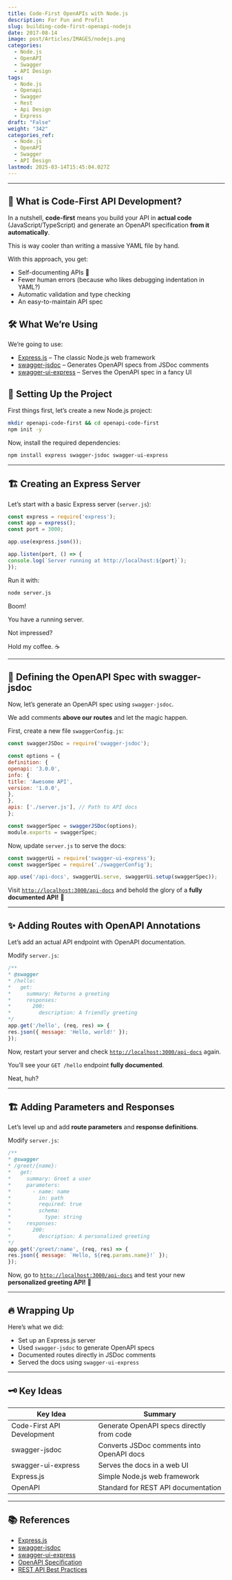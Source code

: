 ```yaml
---
title: Code-First OpenAPIs with Node.js
description: For Fun and Profit
slug: building-code-first-openapi-nodejs
date: 2017-08-14
image: post/Articles/IMAGES/nodejs.png
categories:
  - Node.js
  - OpenAPI
  - Swagger
  - API Design
tags:
  - Node.js
  - Openapi
  - Swagger
  - Rest
  - Api Design
  - Express
draft: "False"
weight: "342"
categories_ref:
  - Node.js
  - OpenAPI
  - Swagger
  - API Design
lastmod: 2025-03-14T15:45:04.027Z
---
```

***

## 🎯 What is Code-First API Development?

In a nutshell, **code-first** means you build your API in **actual code** (JavaScript/TypeScript) and generate an OpenAPI specification **from it automatically**.

This is way cooler than writing a massive YAML file by hand.

With this approach, you get:

* Self-documenting APIs 📖
* Fewer human errors (because who likes debugging indentation in YAML?)
* Automatic validation and type checking
* An easy-to-maintain API spec

## 🛠️ What We’re Using

We’re going to use:

* [Express.js](https://expressjs.com/) – The classic Node.js web framework
* [swagger-jsdoc](https://www.npmjs.com/package/swagger-jsdoc) – Generates OpenAPI specs from JSDoc comments
* [swagger-ui-express](https://www.npmjs.com/package/swagger-ui-express) – Serves the OpenAPI spec in a fancy UI

## 🚀 Setting Up the Project

First things first, let’s create a new Node.js project:

```sh
mkdir openapi-code-first && cd openapi-code-first
npm init -y
```

Now, install the required dependencies:

```sh
npm install express swagger-jsdoc swagger-ui-express
```

***

## 🏗️ Creating an Express Server

Let’s start with a basic Express server (`server.js`):

```js
const express = require('express');
const app = express();
const port = 3000;

app.use(express.json());

app.listen(port, () => {
console.log(`Server running at http://localhost:${port}`);
});
```

Run it with:

```sh
node server.js
```

Boom!

You have a running server.

Not impressed?

Hold my coffee. ☕

***

## 📜 Defining the OpenAPI Spec with swagger-jsdoc

Now, let’s generate an OpenAPI spec using `swagger-jsdoc`.

We add comments **above our routes** and let the magic happen.

First, create a new file `swaggerConfig.js`:

```js
const swaggerJSDoc = require('swagger-jsdoc');

const options = {
definition: {
openapi: '3.0.0',
info: {
title: 'Awesome API',
version: '1.0.0',
},
},
apis: ['./server.js'], // Path to API docs
};

const swaggerSpec = swaggerJSDoc(options);
module.exports = swaggerSpec;
```

Now, update `server.js` to serve the docs:

```js
const swaggerUi = require('swagger-ui-express');
const swaggerSpec = require('./swaggerConfig');

app.use('/api-docs', swaggerUi.serve, swaggerUi.setup(swaggerSpec));
```

Visit [`http://localhost:3000/api-docs`](http://localhost:3000/api-docs) and behold the glory of a **fully documented API!** 🎉

***

## ✨ Adding Routes with OpenAPI Annotations

Let’s add an actual API endpoint with OpenAPI documentation.

Modify `server.js`:

```js
/**
* @swagger
* /hello:
*   get:
*     summary: Returns a greeting
*     responses:
*       200:
*         description: A friendly greeting
*/
app.get('/hello', (req, res) => {
res.json({ message: 'Hello, world!' });
});
```

Now, restart your server and check [`http://localhost:3000/api-docs`](http://localhost:3000/api-docs) again.

You’ll see your `GET /hello` endpoint **fully documented**.

Neat, huh?

***

## 🏗️ Adding Parameters and Responses

Let’s level up and add **route parameters** and **response definitions**.

Modify `server.js`:

```js
/**
* @swagger
* /greet/{name}:
*   get:
*     summary: Greet a user
*     parameters:
*       - name: name
*         in: path
*         required: true
*         schema:
*           type: string
*     responses:
*       200:
*         description: A personalized greeting
*/
app.get('/greet/:name', (req, res) => {
res.json({ message: `Hello, ${req.params.name}!` });
});
```

Now, go to [`http://localhost:3000/api-docs`](http://localhost:3000/api-docs) and test your new **personalized greeting API!** 🎉

***

## 🔥 Wrapping Up

Here’s what we did:

* Set up an Express.js server
* Used `swagger-jsdoc` to generate OpenAPI specs
* Documented routes directly in JSDoc comments
* Served the docs using `swagger-ui-express`

***

## 🗝️ Key Ideas

| Key Idea                   | Summary                                   |
| -------------------------- | ----------------------------------------- |
| Code-First API Development | Generate OpenAPI specs directly from code |
| swagger-jsdoc              | Converts JSDoc comments into OpenAPI docs |
| swagger-ui-express         | Serves the docs in a web UI               |
| Express.js                 | Simple Node.js web framework              |
| OpenAPI                    | Standard for REST API documentation       |

***

## 📚 References

* [Express.js](https://expressjs.com/)
* [swagger-jsdoc](https://www.npmjs.com/package/swagger-jsdoc)
* [swagger-ui-express](https://www.npmjs.com/package/swagger-ui-express)
* [OpenAPI Specification](https://swagger.io/specification/)
* [REST API Best Practices](https://restfulapi.net/)
